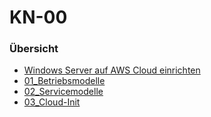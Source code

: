 # KN-00

### Übersicht 

- [Windows Server auf AWS Cloud einrichten](Dokumentation_Windows_Server_Installation.md)
- [01_Betriebsmodelle](01_Betriebsmodelle.md)
- [02_Servicemodelle](02_Servicemodelle.md)
- [03_Cloud-Init](03_Cloud-Init.md) 

